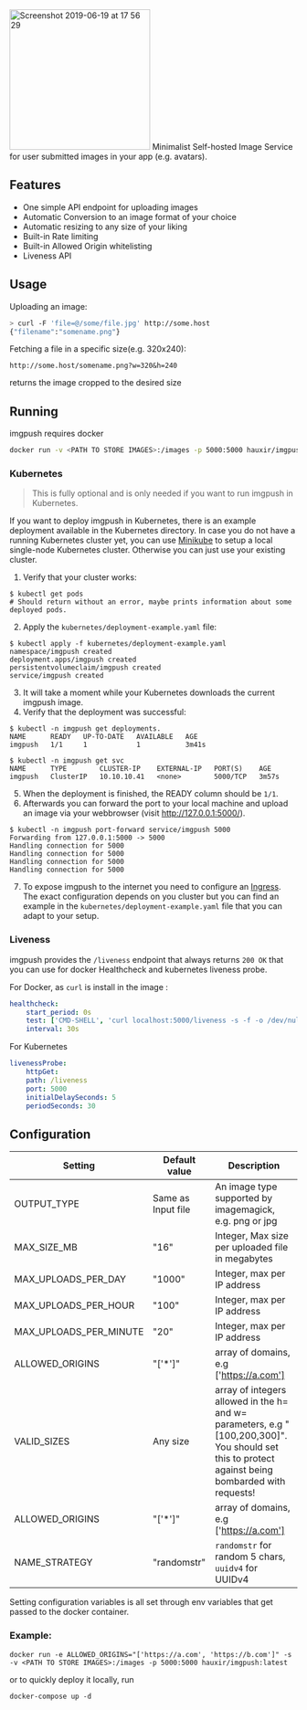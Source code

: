 <img width="246" alt="Screenshot 2019-06-19 at 17 56 29" src="https://user-images.githubusercontent.com/2439255/59781204-a23da780-92bb-11e9-99c5-490feecca557.png">
Minimalist Self-hosted Image Service for user submitted images in your app (e.g. avatars).

## Features
- One simple API endpoint for uploading images
- Automatic Conversion to an image format of your choice
- Automatic resizing to any size of your liking
- Built-in Rate limiting
- Built-in Allowed Origin whitelisting
- Liveness API 

## Usage
Uploading an image:
```bash
> curl -F 'file=@/some/file.jpg' http://some.host
{"filename":"somename.png"}
```
Fetching a file in a specific size(e.g. 320x240):
```
http://some.host/somename.png?w=320&h=240
```
returns the image cropped to the desired size

## Running
imgpush requires docker

```bash
docker run -v <PATH TO STORE IMAGES>:/images -p 5000:5000 hauxir/imgpush:latest
```

### Kubernetes

> This is fully optional and is only needed if you want to run imgpush in Kubernetes.

If you want to deploy imgpush in Kubernetes, there is an example deployment available in the Kubernetes directory.
In case you do not have a running Kubernetes cluster yet, you can use [Minikube](https://kubernetes.io/docs/setup/) to setup a local single-node Kubernetes cluster.
Otherwise you can just use your existing cluster.

1. Verify that your cluster works:
```
$ kubectl get pods
# Should return without an error, maybe prints information about some deployed pods.
```

2. Apply the `kubernetes/deployment-example.yaml` file:
```
$ kubectl apply -f kubernetes/deployment-example.yaml
namespace/imgpush created
deployment.apps/imgpush created
persistentvolumeclaim/imgpush created
service/imgpush created
```

3. It will take a moment while your Kubernetes downloads the current imgpush image.
4. Verify that the deployment was successful:
```
$ kubectl -n imgpush get deployments.
NAME      READY   UP-TO-DATE   AVAILABLE   AGE
imgpush   1/1     1            1           3m41s

$ kubectl -n imgpush get svc
NAME      TYPE        CLUSTER-IP    EXTERNAL-IP   PORT(S)    AGE
imgpush   ClusterIP   10.10.10.41   <none>        5000/TCP   3m57s
```

5. When the deployment is finished, the READY column should be `1/1`.
6. Afterwards you can forward the port to your local machine and upload an image via your webbrowser (visit http://127.0.0.1:5000/).
```
$ kubectl -n imgpush port-forward service/imgpush 5000
Forwarding from 127.0.0.1:5000 -> 5000
Handling connection for 5000
Handling connection for 5000
Handling connection for 5000
Handling connection for 5000
```

7. To expose imgpush to the internet you need to configure an [Ingress](https://kubernetes.io/docs/concepts/services-networking/ingress/). The exact configuration depends on you cluster but you can find an example in the `kubernetes/deployment-example.yaml` file that you can adapt to your setup.


### Liveness

imgpush provides the `/liveness` endpoint that always returns `200 OK` that you can use for docker Healthcheck and kubernetes liveness probe. 

For Docker, as `curl` is install in the image : 

```yaml
healthcheck:
    start_period: 0s
    test: ['CMD-SHELL', 'curl localhost:5000/liveness -s -f -o /dev/null || exit 1']
    interval: 30s
```

For Kubernetes
```yaml
livenessProbe:
    httpGet:
    path: /liveness
    port: 5000            
    initialDelaySeconds: 5
    periodSeconds: 30
```



## Configuration
| Setting  | Default value | Description |
| ------------- | ------------- |------------- |
| OUTPUT_TYPE  | Same as Input file | An image type supported by imagemagick, e.g. png or jpg |
| MAX_SIZE_MB  | "16"  | Integer, Max size per uploaded file in megabytes |
| MAX_UPLOADS_PER_DAY  | "1000"  | Integer, max per IP address |
| MAX_UPLOADS_PER_HOUR  | "100"  | Integer, max per IP address |
| MAX_UPLOADS_PER_MINUTE  | "20"  | Integer, max per IP address |
| ALLOWED_ORIGINS  | "['*']"  | array of domains, e.g ['https://a.com'] |
| VALID_SIZES  | Any size  | array of integers allowed in the h= and w= parameters, e.g "[100,200,300]". You should set this to protect against being bombarded with requests! |
| ALLOWED_ORIGINS  | "['*']"  | array of domains, e.g ['https://a.com'] |
| NAME_STRATEGY  | "randomstr"  | `randomstr` for random 5 chars, `uuidv4` for UUIDv4 |

Setting configuration variables is all set through env variables that get passed to the docker container.
### Example:
```
docker run -e ALLOWED_ORIGINS="['https://a.com', 'https://b.com']" -s -v <PATH TO STORE IMAGES>:/images -p 5000:5000 hauxir/imgpush:latest
```
or to quickly deploy it locally, run
```
docker-compose up -d
```